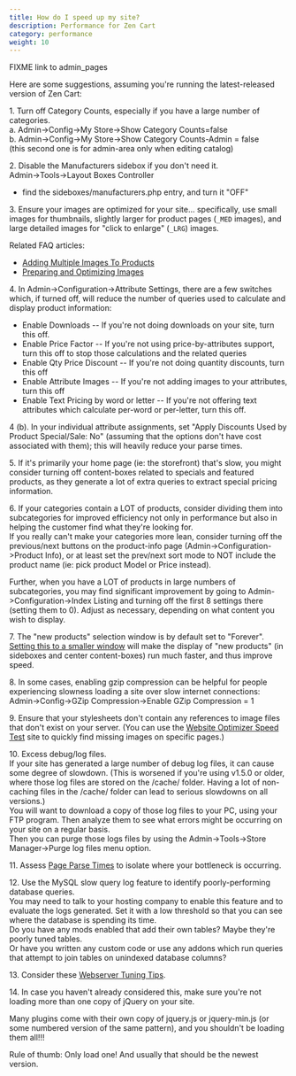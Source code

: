 ```yaml
---
title: How do I speed up my site? 
description: Performance for Zen Cart 
category: performance
weight: 10
---
```



FIXME link to admin_pages 

Here are some suggestions, assuming you're running the latest-released version of Zen Cart:  

1\. Turn off Category Counts, especially if you have a large number of categories.  
a. Admin->Config->My Store->Show Category Counts=false  
b. Admin->Config->My Store->Show Category Counts-Admin = false  
(this second one is for admin-area only when editing catalog)  

2\. Disable the Manufacturers sidebox if you don't need it.  
Admin->Tools->Layout Boxes Controller  
- find the sideboxes/manufacturers.php entry, and turn it "OFF"  

3\. Ensure your images are optimized for your site... specifically, use small images for thumbnails, slightly larger for product pages (`_MED` images), and large detailed images for "click to enlarge" (`_LRG`) images.  

Related FAQ articles:  
- [Adding Multiple Images To Products](/user/products/images_multiple/) 
- [Preparing and Optimizing Images](/user/products/images_howto) 

4\. In Admin->Configuration->Attribute Settings, there are a few switches which, if turned off, will reduce the number of queries used to calculate and display product information:  
- Enable Downloads -- If you're not doing downloads on your site, turn this off.  
- Enable Price Factor -- If you're not using price-by-attributes support, turn this off to stop those calculations and the related queries  
- Enable Qty Price Discount -- If you're not doing quantity discounts, turn this off  
- Enable Attribute Images -- If you're not adding images to your attributes, turn this off  
- Enable Text Pricing by word or letter -- If you're not offering text attributes which calculate per-word or per-letter, turn this off.  

4 (b). In your individual attribute assignments, set "Apply Discounts Used by Product Special/Sale: No" (assuming that the options don't have cost associated with them); this will heavily reduce your parse times.  

5\. If it's primarily your home page (ie: the storefront) that's slow, you might consider turning off content-boxes related to specials and featured products, as they generate a lot of extra queries to extract special pricing information.  

6\. If your categories contain a LOT of products, consider dividing them into subcategories for improved efficiency not only in performance but also in helping the customer find what they're looking for.  
If you really can't make your categories more lean, consider turning off the previous/next buttons on the product-info page (Admin->Configuration->Product Info), or at least set the prev/next sort mode to NOT include the product name (ie: pick product Model or Price instead).  

Further, when you have a LOT of products in large numbers of subcategories, you may find significant improvement by going to Admin->Configuration->Index Listing and turning off the first 8 settings there (setting them to 0). Adjust as necessary, depending on what content you wish to display.  

7\. The "new products" selection window is by default set to "Forever". [Setting this to a smaller window](/user/admin/admin_misc/#what-determines-if-a-product-is-new) will make the display of "new products" (in sideboxes and center content-boxes) run much faster, and thus improve speed.  

8\. In some cases, enabling gzip compression can be helpful for people experiencing slowness loading a site over slow internet connections:  
Admin->Config->GZip Compression->Enable GZip Compression = 1  

9\. Ensure that your stylesheets don't contain any references to image files that don't exist on your server. (You can use the [Website Optimizer Speed Test](http://www.websiteoptimization.com/services/analyze/index.html) site to quickly find missing images on specific pages.)  

10\. Excess debug/log files.  
If your site has generated a large number of debug log files, it can cause some degree of slowdown. (This is worsened if you're using v1.5.0 or older, where those log files are stored on the /cache/ folder. Having a lot of non-caching files in the /cache/ folder can lead to serious slowdowns on all versions.)  
You will want to download a copy of those log files to your PC, using your FTP program. Then analyze them to see what errors might be occurring on your site on a regular basis.  
Then you can purge those logs files by using the Admin->Tools->Store Manager->Purge log files menu option.  

11\. Assess [Page Parse Times](/user/performance/page_parse_times) to isolate where your bottleneck is occurring.  

12\. Use the MySQL slow query log feature to identify poorly-performing database queries.  
You may need to talk to your hosting company to enable this feature and to evaluate the logs generated. Set it with a low threshold so that you can see where the database is spending its time.  
Do you have any mods enabled that add their own tables? Maybe they're poorly tuned tables.  
Or have you written any custom code or use any addons which run queries that attempt to join tables on unindexed database columns?  

13\. Consider these [Webserver Tuning Tips](/user/performance/webserver_tuning).

14\. In case you haven't already considered this, make sure you're not loading more than one copy of jQuery on your site.  

Many plugins come with their own copy of jquery.js or jquery-min.js (or some numbered version of the same pattern), and you shouldn't be loading them all!!!  

Rule of thumb: Only load one! And usually that should be the newest version.</font>
